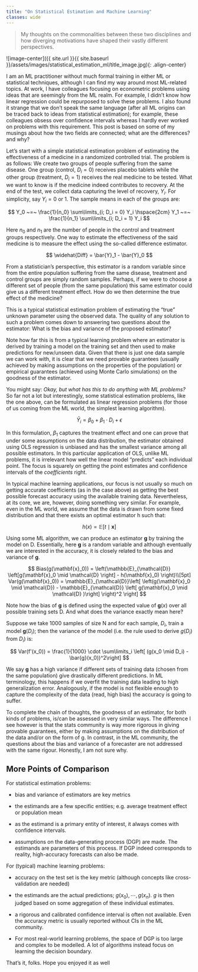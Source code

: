 ```yaml
---
title: "On Statistical Estimation and Machine Learning"
classes: wide
---
```


> My thoughts on the commonalities between these two disciplines and how diverging motivations have shaped their vastly different perspectives.

![image-center]({{ site.url }}{{ site.baseurl }}/assets/images/statistical_estimation_ml/title_image.jpg){: .align-center}

I am an ML practitioner without much formal training in either ML or statistical techniques, although I can find my way around most ML-related topics. At work, I have colleagues focusing on econometric problems using ideas that are seemingly from the ML realm. For example, I didn’t know how linear regression could be repurposed to solve these problems. I also found it strange that we don’t speak the same language (after all ML origins can be traced back to ideas from statistical estimation); for example, these colleagues obsess over confidence intervals whereas I hardly ever worked on problems with this requirement. This post is based on some of my musings about how the two fields are connected; what are the differences? and why?

Let’s start with a simple statistical estimation problem of estimating the effectiveness of a medicine in a randomized controlled trial. The problem is as follows: We create two groups of people suffering from the same disease. One group (control, $D_i = 0$) receives placebo tablets while the other group (treatment, $D_i=1$) receives the real medicine to be tested. What we want to know is if the medicine indeed contributes to recovery. At the end of the test, we collect data capturing the level of recovery, $Y_i$. For simplicity, say $Y_i = 0$ or 1. The sample means in each of the groups are:

$$
Y_0 ~=~ \frac{1}{n_0} \sum\limits_{i; D_i = 0} Y_i \hspace{2cm} Y_1 ~=~ \frac{1}{n_1} \sum\limits_{i; D_i = 1} Y_i
$$

Here $n_0$ and $n_1$ are the number of people in the control and treatment groups respectively. One way to estimate the effectiveness of the said medicine is to measure the effect using the so-called difference estimator.

$$
\widehat{Diff} = \bar{Y}_1 - \bar{Y}_0
$$

From a statistician’s perspective, this estimator is a random variable since from the entire population suffering from the same disease, treatment and control groups are simply random samples. Perhaps, if we were to choose a different set of people (from the same population) this same estimator could give us a different treatment effect. How do we then determine the true effect of the medicine?

This is a typical statistical estimation problem of estimating the “true” unknown parameter using the observed data. The quality of any solution to such a problem comes down to answering two questions about the estimator: What is the bias and variance of the proposed estimator?

Note how far this is from a typical learning problem where an estimator is derived by training a model on the training set and then used to make predictions for new/unseen data. Given that there is just one data sample we can work with, it is clear that we need provable guarantees (usually achieved by making assumptions on the properties of the population) or empirical guarantees (achieved using Monte Carlo simulations) on the goodness of the estimator.

You might say: _Okay, but what has this to do anything with ML problems?_ So far not a lot but interestingly, some statistical estimation problems, like the one above, can be formulated as linear regression problems (for those of us coming from the ML world, the simplest learning algorithm).

$$
\bar{Y}_i = \beta_0 + \beta_1 \cdot D_i + \epsilon
$$

In this formulation, $\beta_1$ captures the treatment effect and one can prove that under some assumptions on the data distribution, the estimator obtained using OLS regression is unbiased and has the smallest variance among all possible estimators. In this particular application of OLS, unlike ML problems, it is irrelevant how well the linear model “predicts” each individual point. The focus is squarely on getting the point estimates and confidence intervals of the _coefficients_ right.

In typical machine learning applications, our focus is not usually so much on getting accurate coefficients (as in the case above) as getting the best possible forecast accuracy using the available training data. Nevertheless, at its core, we are, however, doing something very similar. For example, even in the ML world, we assume that the data is drawn from some fixed distribution and that there exists an optimal estimator h such that:

$$
h(x) = \mathbb{E} \left[ t\mid \mathbf{x} \right]
$$

Using some ML algorithm, we can produce an estimator $\mathbf{g}$ by training the model on D. Essentially, here $\mathbf{g}$ is a random variable and although eventually we are interested in the accuracy, it is closely related to the bias and variance of $\mathbf{g}$.

$$
Bias(g(\mathbf{x}_0)) = \left(\mathbb{E}_{\mathcal{D}} \left[g(\mathbf{x}_0 \mid \mathcal{D} \right] - h(\mathbf{x}_0) \right)\\[5pt]
Var(g(\mathbf{x}_0)) = \mathbb{E}_{\mathcal{D}}\left[ \left(g(\mathbf{x}_0 \mid \mathcal{D}) - \mathbb{E}_{\mathcal{D}} \left[ g(\mathbf{x}_0 \mid \mathcal{D} )\right] \right)^2 \right]
$$

Note how the bias of $\mathbf{g}$ is defined using the expected value of $\mathbf{g}(x)$ over all possible training sets D. And what does the variance exactly mean here?

Suppose we take 1000 samples of size N and for each sample, $D_i$, train a model $\mathbf{g}(D_i)$; then the variance of the model (i.e. the rule used to derive $g(D_i)$ from $D_i$) is:

$$
Var(f'(x_0)) = \frac{1}{1000} \cdot \sum\limits_i \left[ (g(x_0 \mid D_i) - \bar{g}(x_0))^2\right]
$$

We say $\mathbf{g}$ has a high variance if different sets of training data (chosen from the same population) give drastically different predictions. In ML terminology, this happens if we overfit the training data leading to high generalization error. Analogously, if the model is not flexible enough to capture the complexity of the data (read, high bias) the accuracy is going to suffer.

To complete the chain of thoughts, the goodness of an estimator, for both kinds of problems, is/can be assessed in very similar ways. The difference I see however is that the stats community is way more rigorous in giving provable guarantees, either by making assumptions on the distribution of the data and/or on the form of g. In contrast, in the ML community, the questions about the bias and variance of a forecaster are not addressed with the same rigour. Honestly, I am not sure why.

## More Points of Comparison

For statistical estimation problems:

- bias and variance of estimators are key metrics

- the estimands are a few specific entities; e.g. average treatment effect or population mean

- as the estimand is a primary entity of interest, it always comes with confidence intervals.

- assumptions on the data-generating process (DGP) are made. The estimands are parameters of this process. If DGP indeed corresponds to reality, high-accuracy forecasts can also be made.

For (typical) machine learning problems:

- accuracy on the test set is the key metric (although concepts like cross-validation are needed)

- the estimands are the actual predictions; $g(x_0), \cdots ,g(x_n)$. $g$ is then judged based on some aggregation of these individual estimates.

- a rigorous and calibrated confidence interval is often not available. Even the accuracy metric is usually reported without CIs in the ML community.

- For most real-world learning problems, the space of DGP is too large and complex to be modelled. A lot of algorithms instead focus on learning the decision boundary.

That’s it, folks. Hope you enjoyed it as well